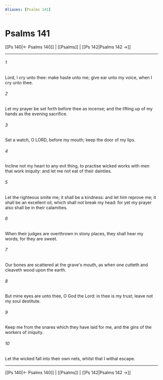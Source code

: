 ```yaml
---
Aliases: [Psalms 141]
---
```

# Psalms 141

[[Ps 140|← Psalms 140]] | [[Psalms]] | [[Ps 142|Psalms 142 →]]
***



###### 1 
Lord, I cry unto thee: make haste unto me; give ear unto my voice, when I cry unto thee. 

###### 2 
Let my prayer be set forth before thee as incense; and the lifting up of my hands as the evening sacrifice. 

###### 3 
Set a watch, O LORD, before my mouth; keep the door of my lips. 

###### 4 
Incline not my heart to any evil thing, to practise wicked works with men that work iniquity: and let me not eat of their dainties. 

###### 5 
Let the righteous smite me; it shall be a kindness: and let him reprove me; it shall be an excellent oil, which shall not break my head: for yet my prayer also shall be in their calamities. 

###### 6 
When their judges are overthrown in stony places, they shall hear my words; for they are sweet. 

###### 7 
Our bones are scattered at the grave's mouth, as when one cutteth and cleaveth wood upon the earth. 

###### 8 
But mine eyes are unto thee, O God the Lord: in thee is my trust; leave not my soul destitute. 

###### 9 
Keep me from the snares which they have laid for me, and the gins of the workers of iniquity. 

###### 10 
Let the wicked fall into their own nets, whilst that I withal escape.

***
[[Ps 140|← Psalms 140]] | [[Psalms]] | [[Ps 142|Psalms 142 →]]
